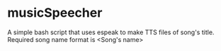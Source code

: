 # musicSpeecher
A simple bash script that uses espeak to make TTS files of song's title.
Required song name format is 
  <Num in the album><space><Song's name><extension>
